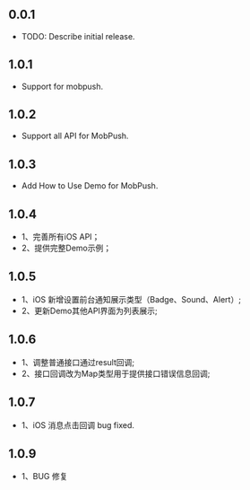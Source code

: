 ## 0.0.1

* TODO: Describe initial release.

## 1.0.1

* Support for mobpush.

## 1.0.2

* Support all API for MobPush.

## 1.0.3

* Add How to Use Demo for MobPush.

## 1.0.4

* 1、完善所有iOS API；
* 2、提供完整Demo示例；

## 1.0.5

* 1、iOS 新增设置前台通知展示类型（Badge、Sound、Alert）;
* 2、更新Demo其他API界面为列表展示;

## 1.0.6

* 1、调整普通接口通过result回调;
* 2、接口回调改为Map类型用于提供接口错误信息回调;

## 1.0.7

* 1、iOS 消息点击回调 bug fixed. 

## 1.0.9

* 1、BUG 修复
